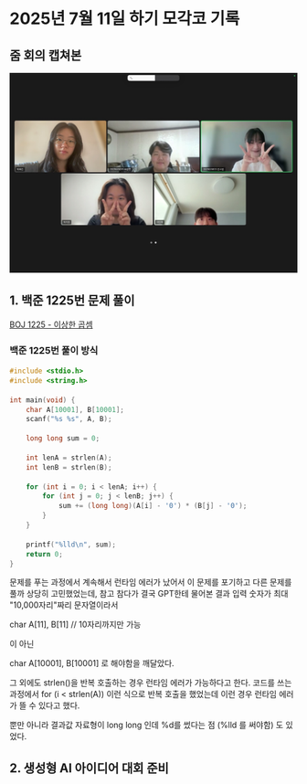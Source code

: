 # 2025년 7월 11일 하기 모각코 기록

## 줌 회의 캡쳐본

![줌 회의 캡처](https://github.com/wwwishcom/25Mogakko_Summer-session/blob/main/image/KakaoTalk_20250711_162745175_01.jpg?raw=true)


## 1. 백준 1225번 문제 풀이

[BOJ 1225 - 이상한 곱셈](https://www.acmicpc.net/problem/1225)


### 백준 1225번 풀이 방식

```c
#include <stdio.h>
#include <string.h>

int main(void) {
    char A[10001], B[10001];
    scanf("%s %s", A, B);

    long long sum = 0;

    int lenA = strlen(A);
    int lenB = strlen(B);

    for (int i = 0; i < lenA; i++) {
        for (int j = 0; j < lenB; j++) {
            sum += (long long)(A[i] - '0') * (B[j] - '0');
        }
    }

    printf("%lld\n", sum);
    return 0;
}

```

문제를 푸는 과정에서 계속해서 런타임 에러가 났어서 이 문제를 포기하고 다른 문제를 풀까 상당히 고민했었는데, 참고 참다가 결국 GPT한테 물어본 결과 입력 숫자가 최대 "10,000자리"짜리 문자열이라서

char A[11], B[11] // 10자리까지만 가능

이 아닌

char A[10001], B[10001] 로 해야함을 깨달았다. 

그 외에도 strlen()을 반복 호출하는 경우 런타임 에러가 가능하다고 한다.
코드를 쓰는 과정에서 for (i < strlen(A)) 이런 식으로 반복 호출을 했었는데 이런 경우 런타임 에러가 뜰 수 있다고 했다.

뿐만 아니라 결과값 자료형이 long long 인데 %d를 썼다는 점 (%lld 를 써야함) 도 있었다.


## 2. 생성형 AI 아이디어 대회 준비


